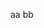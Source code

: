 aa
bb
<!-- Realtime chat app
v1.0
With it, you can talk with your friends in everywhere!
Major function:
1. Sign in/ Login
2. Authentication/ Authorization
3. Manage student's information
4. Import data of student from excel file

Tech stack:
1. Nodejs
2. mysql
3. Sails framework
4. html5, css, bootstrap, angularjs -->
